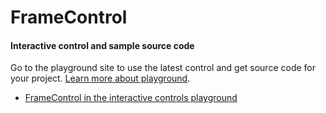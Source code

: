﻿# FrameControl


<!-- TODO get an IMAGE to embed here -->

<!-- TODO get an SAMPLE CODE to embed here -->




<a name="interactive-control-and-sample-source-code"></a>
#### Interactive control and sample source code
Go to the playground site to use the latest control and get source code for your project.  [Learn more about playground](./top-extensions-controls-playground.md).

*  <a href="https://ms.portal.azure.com/?Microsoft_Azure_Playground=true#blade/Microsoft_Azure_Playground/ControlsIndexBlade/FrameControl_create_Playground" target="_blank">FrameControl in the interactive controls playground</a>
